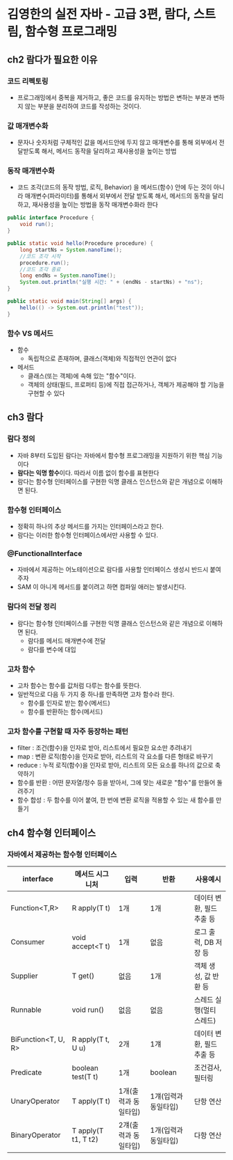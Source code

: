 # 김영한의 실전 자바 - 고급 3편, 람다, 스트림, 함수형 프로그래밍

## ch2 람다가 필요한 이유 
### 코드 리펙토링
- 프로그래밍에서 중복을 제거하고, 좋은 코드를 유지하는 방법은 변하는 부분과 변하지 않는 부분을 분리하여 코드를 작성하는 것이다.

### 값 매개변수화
- 문자나 숫자처럼 구체적인 값을 메서드안에 두지 않고 매개변수를 통해 외부에서 전달받도록 해서, 메서드 동작을 달리하고 재사용성을 높이는 방법

### 동작 매개변수화 
- 코드 조각(코드의 동작 방법, 로직, Behavior) 을 메서드(함수) 안에 두는 것이 아니라
  매개변수(파라미터)를 통해서 외부에서 전달 받도록 해서, 메서드의 동작을 달리하고, 재사용성을 높이는 방법을 동작 매개변수화라 한다

```java
public interface Procedure {
    void run();
}

public static void hello(Procedure procedure) {
    long startNs = System.nanoTime();
    //코드 조각 시작
    procedure.run();
    //코드 조각 종료
    long endNs = System.nanoTime();
    System.out.println("실행 시간: " + (endNs - startNs) + "ns");
}

public static void main(String[] args) {
    hello(() -> System.out.println("test"));
}
```


### 함수 VS 메서드
- 함수 
  - 독립적으로 존재하며, 클래스(객체)와 직접적인 연관이 없다
- 메서드 
  - 클래스(또는 객체)에 속해 있는 "함수"이다.
  - 객체의 상태(필드, 프로퍼티 등)에 직접 접근하거나, 객체가 제공해야 할 기능을 구현할 수 있다
 

## ch3 람다 
### 람다 정의 
- 자바 8부터 도입된 람다는 자바에서 함수형 프로그래밍을 지원하기 위한 핵심 기능이다
- **람다는 익명 함수**이다. 따라서 이름 없이 함수를 표현한다
- 람다는 함수형 인터페이스를 구현한 익명 클래스 인스턴스와 같은 개념으로 이해하면 된다.

### 함수형 인터페이스 
- 정확히 하나의 추상 메서드를 가지는 인터페이스라고 한다. 
- 람다는 이러한 함수형 인터페이스에서만 사용할 수 있다. 

### @FunctionalInterface
- 자바에서 제공하는 어노테이션으로 람다를 사용할 인터페이스 생성시 반드시 붙여주자
- SAM 이 아니게 메서드를 붙이려고 하면 컴파일 애러는 발생시킨다.

### 람다의 전달 정리
- 람다는 함수형 인터페이스를 구현한 익명 클래스 인스턴스와 같은 개념으로 이해하면 된다. 
  - 람다를 메서드 매개변수에 전달
  - 람다를 변수에 대입

### 고차 함수
- 고차 함수는 함수를 값처럼 다루는 함수를 뜻한다.
- 일반적으로 다음 두 가지 중 하나를 만족하면 고차 함수라 한다.
  - 함수를 인자로 받는 함수(메서드)
  - 함수를 반환하는 함수(메서드)

###  고차 함수를 구현할 때 자주 등장하는 패턴
- filter : 조건(함수)을 인자로 받아, 리스트에서 필요한 요소만 추려내기
- map : 변환 로직(함수)을 인자로 받아, 리스트의 각 요소를 다른 형태로 바꾸기
- reduce : 누적 로직(함수)을 인자로 받아, 리스트의 모든 요소를 하나의 값으로 축약하기
- 함수를 반환 : 어떤 문자열/정수 등을 받아서, 그에 맞는 새로운 "함수"를 만들어 돌려주기
- 함수 합성 : 두 함수를 이어 붙여, 한 번에 변환 로직을 적용할 수 있는 새 함수를 만들기


## ch4 함수형 인터페이스 
### 자바에서 제공하는 함수형 인터페이스 
| interface           | 메서드 시그니처          | 입력           | 반환           | 사용예시            |
|---------------------|-------------------|--------------|--------------|-----------------|
| Function<T,R>       | R apply(T t)      | 1개           | 1개           | 데이터 변환, 필드 추출 등 |
| Consumer<T>         | void accept<T t)  | 1개           | 없음           | 로그 출력, DB 저장 등  |
| Supplier<T>         | T get()           | 없음           | 1개           | 객체 생성, 값 반환 등   |
| Runnable            | void run()        | 없음           | 없음           | 스레드 실행(멀티스레드)   |
| BiFunction<T, U, R> | R apply(T t, U u)| 2개| 1걔|           데이터 변환, 필드 추출 등      |
| Predicate<T>        | boolean test(T t) | 1개           | boolean      | 조건검사, 필터링       |
| UnaryOperator<T>    | T apply(T t)      | 1개(출력과 동일타입) | 1걔(입력과 동일타입) | 단항 연산           |
| BinaryOperator<T>   | T apply(T t1, T t2)| 2걔(출력과 동일타입)| 1개(입력과 동일타입) | 다항 연산           |



